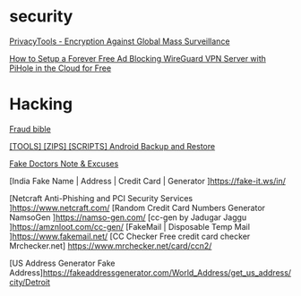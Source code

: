 # security
[PrivacyTools - Encryption Against Global Mass Surveillance](https://www.privacytools.io/)

[How to Setup a Forever Free Ad Blocking WireGuard VPN Server with PiHole in the Cloud for Free](https://medium.com/@devinjaystokes/)

# Hacking
[Fraud bible](https://mega.nz/folder/wE5T3JwS#tCE7f0yDgXYJ19STyY8uXg)

[[TOOLS] [ZIPS] [SCRIPTS] Android Backup and Restore](https://forum.xda-developers.com/android/software-hacking/tools-anddisa-backup-restore-tools-t4016617)

[Fake Doctors Note & Excuses](https://www.bestfakedoctorsnotes.net/)

[India Fake Name | Address | Credit Card | Generator ]https://fake-it.ws/in/


[Netcraft Anti-Phishing and PCI Security Services ]https://www.netcraft.com/
[Random Credit Card Numbers Generator NamsoGen ]https://namso-gen.com/
[cc-gen by Jadugar Jaggu ]https://amznloot.com/cc-gen/
[FakeMail | Disposable Temp Mail ]https://www.fakemail.net/
[CC Checker Free credit card checker Mrchecker.net] https://www.mrchecker.net/card/ccn2/


[US Address Generator Fake Address]https://fakeaddressgenerator.com/World_Address/get_us_address/city/Detroit
